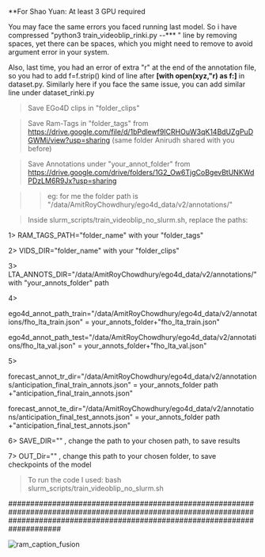 **For Shao Yuan: At least 3 GPU required

You may face the same errors you faced running last model. So i have compressed "python3 train_videoblip_rinki.py --*** " line by removing spaces, yet there can be spaces, which you might need to remove to avoid argument error in your system.

Also, last time, you had an error of extra "r" at the end of the annotation file, so you had to add 
f=f.strip() kind of line after **[with open(xyz,"r) as f:]** in dataset.py. Similarly here if you face the same issue, you can add similar line under dataset_rinki.py



> Save EGo4D clips in "folder_clips" 

> Save Ram-Tags in "folder_tags" from https://drive.google.com/file/d/1bPdlewf9ICRHOuW3qK14BdUZgPuDGWMi/view?usp=sharing
(same folder Anirudh shared with you before)

> Save Annotations under "your_annot_folder" from https://drive.google.com/drive/folders/1G2_Ow6TjgCoBgevBtUNKWdPDzLM6R9Jx?usp=sharing

>>  eg: for me the folder path is "/data/AmitRoyChowdhury/ego4d_data/v2/annotations/"







> Inside slurm_scripts/train_videoblip_no_slurm.sh, replace the paths:

1> RAM_TAGS_PATH="folder_name" with your "folder_tags"

2> VIDS_DIR="folder_name" with your "folder_clips"

3> LTA_ANNOTS_DIR="/data/AmitRoyChowdhury/ego4d_data/v2/annotations/" with "your_annots_folder" path

4>

ego4d_annot_path_train="/data/AmitRoyChowdhury/ego4d_data/v2/annotations/fho_lta_train.json"  =  your_annots_folder+"fho_lta_train.json"

ego4d_annot_path_test="/data/AmitRoyChowdhury/ego4d_data/v2/annotations/fho_lta_val.json"  =  your_annots_folder+"fho_lta_val.json"

5> 

forecast_annot_tr_dir="/data/AmitRoyChowdhury/ego4d_data/v2/annotations/anticipation_final_train_annots.json"  =  your_annots_folder path +"anticipation_final_train_annots.json"

forecast_annot_te_dir="/data/AmitRoyChowdhury/ego4d_data/v2/annotations/anticipation_final_test_annots.json" =  your_annots_folder path +"anticipation_final_test_annots.json"

6>  SAVE_DIR="" , change the path to your chosen path, to save results

7>  OUT_Dir="" , change this path to your chosen folder, to save checkpoints of the model




> To run the code I used:
bash slurm_scripts/train_videoblip_no_slurm.sh


####################################################################################################################################################################################



![ram_caption_fusion](https://github.com/rinki447/anticipation_Rinki/assets/132046732/9eaf1ac8-1f77-4023-a248-39858b977006)




